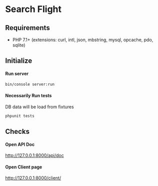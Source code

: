 Search Flight
=============

Requirements
------------

* PHP 7.1+ (extensions: curl, intl, json, mbstring, mysql, opcache, pdo, sqlite)

Initialize
----------

#### Run server

```sh
bin/console server:run
```

#### Necessarily Run tests
DB data will be load from fixtures
```sh
phpunit tests
```

Checks
----------

#### Open API Doc

http://127.0.0.1:8000/api/doc

#### Open Client page

http://127.0.0.1:8000/client/

